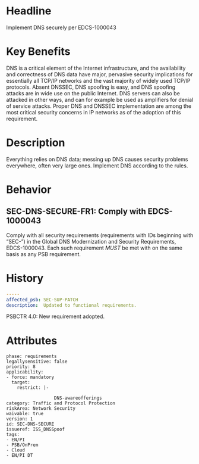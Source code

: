 # Headline

Implement DNS securely per EDCS-1000043

# Key Benefits

DNS is a critical element of the Internet infrastructure, and the
availability and correctness of DNS data have major, pervasive security
implications for essentially all TCP/IP networks and the vast majority
of widely used TCP/IP protocols. Absent DNSSEC, DNS spoofing is easy,
and DNS spoofing attacks are in wide use on the public Internet. DNS
servers can also be attacked in other ways, and can for example be used
as amplifiers for denial of service attacks. Proper DNS and DNSSEC
implementation are among the most critical security concerns in IP
networks as of the adoption of this requirement.

# Description

Everything relies on DNS data; messing up DNS causes security problems
everywhere, often very large ones. Implement DNS according to the rules.

# Behavior

## SEC-DNS-SECURE-FR1: Comply with EDCS-1000043

Comply with all security requirements (requirements with IDs beginning
with “SEC-”) in the Global DNS Modernization and Security Requirements,
EDCS-1000043. Each such requirement _MUST_ be met with on the same
basis as any PSB requirement.

# History

```yaml
-----
affected_psb: SEC-SUP-PATCH
description:  Updated to functional requirements. 

```
PSBCTR 4.0: New requirement adopted.

# Attributes

    phase: requirements
    legallysensitive: false
    priority: 8
    applicability:
    - force: mandatory
      target:
        restrict: |-

                      DNS-awareofferings
    category: Traffic and Protocol Protection
    riskArea: Network Security
    waivable: true
    version: 1
    id: SEC-DNS-SECURE
    issueref: ISS_DNSSpoof
    tags:
    - EN/PI
    - PSB/OnPrem
    - Cloud
    - EN/PI DT
